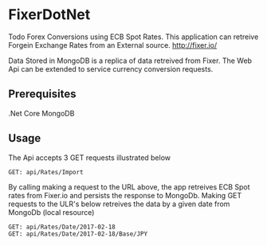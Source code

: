 # FixerDotNet
Todo Forex Conversions using ECB Spot Rates.
This application can retreive Forgein Exchange Rates from an External source. http://fixer.io/ 

Data Stored in MongoDB is a replica of data retreived from Fixer. 
The Web Api can be extended to service currency conversion requests.

## Prerequisites
.Net Core
MongoDB

## Usage
The Api accepts 3 GET requests illustrated below
```
GET: api/Rates/Import
```
By calling making a request to the URL above, the app retreives ECB Spot rates from Fixer.io and persists the response to MongoDb. Making GET requests to the ULR's below retreives the data by a given date from MongoDb (local resource)
```
GET: api/Rates/Date/2017-02-18
GET: api/Rates/Date/2017-02-18/Base/JPY
```
